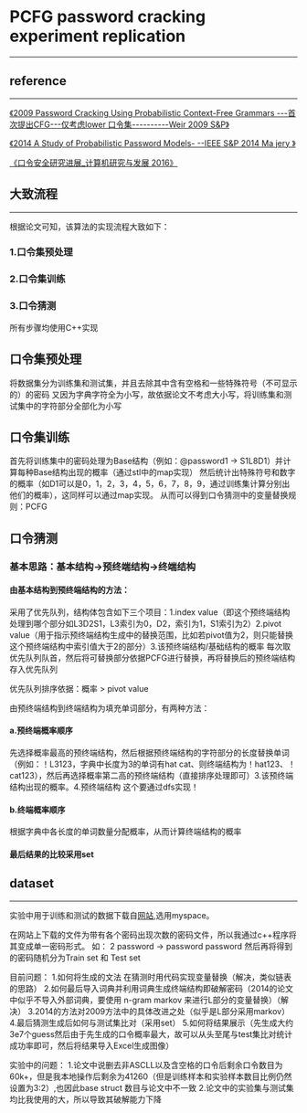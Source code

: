 # PCFG password cracking experiment replication
*****
## reference
---
[《2009 Password Cracking Using Probabilistic Context-Free Grammars ---首次提出CFG---仅考虑lower 口令集----------Weir 2009 S&P》](https://ieeexplore.ieee.org/abstract/document/5207658/)

[《2014 A Study of Probabilistic Password Models- --IEEE S&P 2014 Ma jery 》](https://ieeexplore.ieee.org/abstract/document/6956595/)

[《口令安全研究进展_计算机研究与发展 2016》](https://www.cqvip.com/qk/94913x/201610/7000068566.html)
## 大致流程
****
根据论文可知，该算法的实现流程大致如下：
### 1.口令集预处理

### 2.口令集训练
### 3.口令猜测
所有步骤均使用C++实现
## 口令集预处理
将数据集分为训练集和测试集，并且去除其中含有空格和一些特殊符号（不可显示的）的密码
又因为字典字符全为小写，故依据论文不考虑大小写，将训练集和测试集中的字符部分全部化为小写
## 口令集训练
首先将训练集中的密码处理为Base结构（例如：@password1 -> S1L8D1）并计算每种Base结构出现的概率（通过stl中的map实现）
然后统计出特殊符号和数字的概率（如D1可以是0，1，2，3，4，5，6，7，8，9，通过训练集计算分别出他们的概率），这同样可以通过map实现。
从而可以得到口令猜测中的变量替换规则：PCFG
## 口令猜测
### 基本思路：基本结构->预终端结构->终端结构
#### 由基本结构到预终端结构的方法：
采用了优先队列，结构体包含如下三个项目：1.index value（即这个预终端结构处理到哪个部分如L3D2S1，L3索引为0，D2，索引为1，S1索引为2）2.pivot value（用于指示预终端结构生成中的替换范围，比如若pivot值为2，则只能替换这个预终端结构中索引值大于2的部分）3.该预终端结构/基础结构的概率
每次取优先队列队首，然后将可替换部分依据PCFG进行替换，再将替换后的预终端结构存入优先队列

优先队列排序依据：概率 > pivot value

由预终端结构到终端结构为填充单词部分，有两种方法：
#### a.预终端概率顺序
先选择概率最高的预终端结构，然后根据预终端结构的字符部分的长度替换单词（例如：！L3123，字典中长度为3的单词有hat cat、则终端结构为！hat123、！cat123），然后再选择概率第二高的预终端结构（直接排序处理即可）3.该预终端结构出现的概率。4.预终端结构
这个要通过dfs实现！

#### b.终端概率顺序
根据字典中各长度的单词数量分配概率，从而计算终端结构的概率

#### 最后结果的比较采用set
## dataset
---
实验中用于训练和测试的数据下载自[网站](https://wiki.skullsecurity.org/index.php/Passwords),选用myspace。

在网站上下载的文件为带有各个密码出现次数的密码文件，所以我通过c++程序将其变成单一密码形式。
如：
2 password -> password password
然后再将得到的密码随机分为Train set 和 Test set

目前问题：
1.如何将生成的文法 在猜测时用代码实现变量替换（解决，类似链表的思路）
2.如何最后导入词典并利用词典生成终端结构即破解密码（2014的论文中似乎不导入外部词典，要使用 n-gram markov 来进行L部分的变量替换）（解决）
3.2014的方法对2009方法中的具体改进之处（似乎是L部分采用markov）
4.最后猜测生成后如何与测试集比对（采用set）
5.如何将结果展示（先生成大约3e7个guess然后由于先生成的口令概率最大，故可以从头至尾与test集比对统计成功率即可，然后将结果导入Excel生成图像）

实验中的问题：
1.论文中说删去非ASCLL以及含空格的口令后剩余口令数目为60k+，但是我本地操作后剩余为41260（但是训练样本和实验样本数目比例仍然设置为3:2）,也因此base struct 数目与论文中不一致
2.论文中的实验集与测试集均比我使用的大，所以导致其破解能力下降
